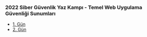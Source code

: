 ### 2022 Siber Güvenlik Yaz Kampı - Temel Web Uygulama Güvenliği Sunumları

- [1. Gün](https://github.com/haktanemik/web-uygulama-guvenligi/blob/main/Sunumlar/Temel%20Web%20Uygulama%20G%C3%BCvenli%C4%9Fi%20-%20Siber%20G%C3%BCvenlik%20Yaz%20Kamp%C4%B1%202022/Temel%20Web%20Uygulama%20G%C3%BCvenli%C4%9Fi%20-%201.%20G%C3%BCn.pdf)
- [2. Gün](https://github.com/haktanemik/web-uygulama-guvenligi/blob/main/Sunumlar/Temel%20Web%20Uygulama%20G%C3%BCvenli%C4%9Fi%20-%20Siber%20G%C3%BCvenlik%20Yaz%20Kamp%C4%B1%202022/Temel%20Web%20Uygulama%20G%C3%BCvenli%C4%9Fi%20-%202.%20G%C3%BCn.pdf)
